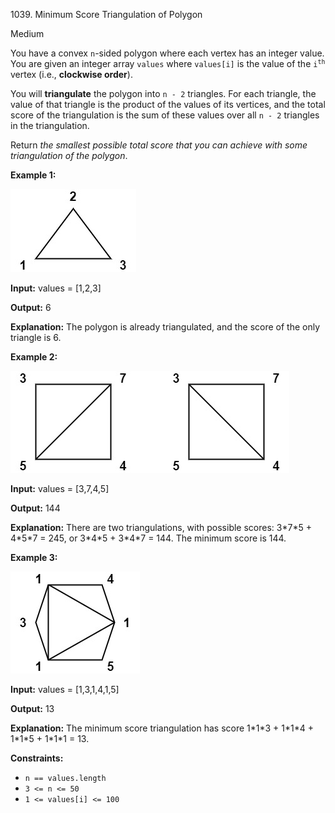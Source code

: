1039\. Minimum Score Triangulation of Polygon

Medium

You have a convex `n`\-sided polygon where each vertex has an integer value. You are given an integer array `values` where `values[i]` is the value of the <code>i<sup>th</sup></code> vertex (i.e., **clockwise order**).

You will **triangulate** the polygon into `n - 2` triangles. For each triangle, the value of that triangle is the product of the values of its vertices, and the total score of the triangulation is the sum of these values over all `n - 2` triangles in the triangulation.

Return _the smallest possible total score that you can achieve with some triangulation of the polygon_.

**Example 1:**

![](shape1.jpg)

**Input:** values = [1,2,3]

**Output:** 6

**Explanation:** The polygon is already triangulated, and the score of the only triangle is 6.

**Example 2:**

![](shape2.jpg)

**Input:** values = [3,7,4,5]

**Output:** 144

**Explanation:** There are two triangulations, with possible scores: 3\*7\*5 + 4\*5\*7 = 245, or 3\*4\*5 + 3\*4\*7 = 144. The minimum score is 144.

**Example 3:**

![](shape3.jpg)

**Input:** values = [1,3,1,4,1,5]

**Output:** 13

**Explanation:** The minimum score triangulation has score 1\*1\*3 + 1\*1\*4 + 1\*1\*5 + 1\*1\*1 = 13.

**Constraints:**

*   `n == values.length`
*   `3 <= n <= 50`
*   `1 <= values[i] <= 100`